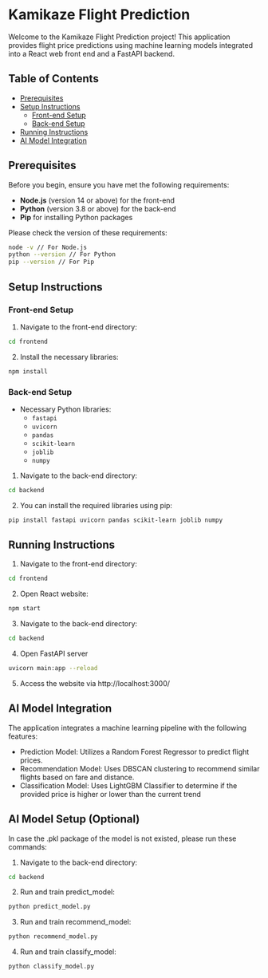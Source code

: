 # Kamikaze Flight Prediction

Welcome to the Kamikaze Flight Prediction project! This application provides flight price predictions using machine learning models integrated into a React web front end and a FastAPI backend.

## Table of Contents
- [Prerequisites](#prerequisites)
- [Setup Instructions](#setup-instructions)
    - [Front-end Setup](#front-end-setup)
    - [Back-end Setup](#back-end-setup)
- [Running Instructions](#running-instructions)
- [AI Model Integration](#ai-model-integration)

## Prerequisites

Before you begin, ensure you have met the following requirements:
- **Node.js** (version 14 or above) for the front-end
- **Python** (version 3.8 or above) for the back-end
- **Pip** for installing Python packages

Please check the version of these requirements:
```bash
node -v // For Node.js
python --version // For Python
pip --version // For Pip
```
## Setup Instructions

### Front-end Setup

1. Navigate to the front-end directory:
```bash
cd frontend
```
2. Install the necessary libraries:
```bash
npm install
```
### Back-end Setup
- Necessary Python libraries:
  - `fastapi`
  - `uvicorn`
  - `pandas`
  - `scikit-learn`
  - `joblib`
  - `numpy`

1. Navigate to the back-end directory:
```bash
cd backend
```

2. You can install the required libraries using pip:
```bash
pip install fastapi uvicorn pandas scikit-learn joblib numpy
```
## Running Instructions
1. Navigate to the front-end directory:
```bash
cd frontend
```
2. Open React website:
```bash
npm start
```
3. Navigate to the back-end directory:
```bash
cd backend
```

4. Open FastAPI server
```bash
uvicorn main:app --reload
```

5. Access the website via http://localhost:3000/
## AI Model Integration
The application integrates a machine learning pipeline with the following features:

- Prediction Model: Utilizes a Random Forest Regressor to predict flight prices.
- Recommendation Model: Uses DBSCAN clustering to recommend similar flights based on fare and distance.
- Classification Model: Uses LightGBM Classifier to determine if the provided price is higher or lower than the current trend
## AI Model Setup (Optional)
In case the .pkl package of the model is not existed, please run these commands:
1. Navigate to the back-end directory:
```bash
cd backend
```
2. Run and train predict_model:
```bash
python predict_model.py
```
3. Run and train recommend_model:
```bash
python recommend_model.py
```

4. Run and train classify_model:
```bash
python classify_model.py
```

